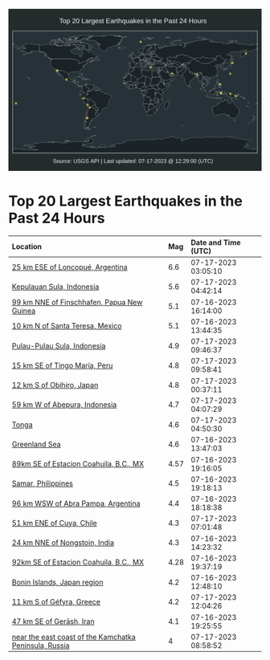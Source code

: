 ![Map](./map.png)

# Top 20 Largest Earthquakes in the Past 24 Hours

| Location | Mag | Date and Time (UTC) |
|:---|:---|:---|
| [25 km ESE of Loncopué, Argentina](https://earthquake.usgs.gov/earthquakes/eventpage/us7000kg9g) | 6.6 | 07-17-2023 03:05:10 |
| [Kepulauan Sula, Indonesia](https://earthquake.usgs.gov/earthquakes/eventpage/us7000kga2) | 5.6 | 07-17-2023 04:42:14 |
| [99 km NNE of Finschhafen, Papua New Guinea](https://earthquake.usgs.gov/earthquakes/eventpage/us7000kg68) | 5.1 | 07-16-2023 16:14:00 |
| [10 km N of Santa Teresa, Mexico](https://earthquake.usgs.gov/earthquakes/eventpage/us7000kg5l) | 5.1 | 07-16-2023 13:44:35 |
| [Pulau-Pulau Sula, Indonesia](https://earthquake.usgs.gov/earthquakes/eventpage/us7000kgbi) | 4.9 | 07-17-2023 09:46:37 |
| [15 km SE of Tingo María, Peru](https://earthquake.usgs.gov/earthquakes/eventpage/us7000kgbj) | 4.8 | 07-17-2023 09:58:41 |
| [12 km S of Obihiro, Japan](https://earthquake.usgs.gov/earthquakes/eventpage/us7000kg8k) | 4.8 | 07-17-2023 00:37:11 |
| [59 km W of Abepura, Indonesia](https://earthquake.usgs.gov/earthquakes/eventpage/us7000kg9y) | 4.7 | 07-17-2023 04:07:29 |
| [Tonga](https://earthquake.usgs.gov/earthquakes/eventpage/us7000kgae) | 4.6 | 07-17-2023 04:50:30 |
| [Greenland Sea](https://earthquake.usgs.gov/earthquakes/eventpage/us7000kg5p) | 4.6 | 07-16-2023 13:47:03 |
| [89km SE of Estacion Coahuila, B.C., MX](https://earthquake.usgs.gov/earthquakes/eventpage/ci39614322) | 4.57 | 07-16-2023 19:16:05 |
| [Samar, Philippines](https://earthquake.usgs.gov/earthquakes/eventpage/us7000kg75) | 4.5 | 07-16-2023 19:18:13 |
| [96 km WSW of Abra Pampa, Argentina](https://earthquake.usgs.gov/earthquakes/eventpage/us7000kg6p) | 4.4 | 07-16-2023 18:18:38 |
| [51 km ENE of Cuya, Chile](https://earthquake.usgs.gov/earthquakes/eventpage/us7000kgax) | 4.3 | 07-17-2023 07:01:48 |
| [24 km NNE of Nongstoin, India](https://earthquake.usgs.gov/earthquakes/eventpage/us7000kg5v) | 4.3 | 07-16-2023 14:23:32 |
| [92km SE of Estacion Coahuila, B.C., MX](https://earthquake.usgs.gov/earthquakes/eventpage/ci39614338) | 4.28 | 07-16-2023 19:37:19 |
| [Bonin Islands, Japan region](https://earthquake.usgs.gov/earthquakes/eventpage/us7000kg50) | 4.2 | 07-16-2023 12:48:10 |
| [11 km S of Géfyra, Greece](https://earthquake.usgs.gov/earthquakes/eventpage/us7000kgby) | 4.2 | 07-17-2023 12:04:26 |
| [47 km SE of Gerāsh, Iran](https://earthquake.usgs.gov/earthquakes/eventpage/us7000kg6y) | 4.1 | 07-16-2023 19:25:55 |
| [near the east coast of the Kamchatka Peninsula, Russia](https://earthquake.usgs.gov/earthquakes/eventpage/us7000kgbe) | 4 | 07-17-2023 08:58:52 |
